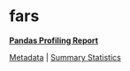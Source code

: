 # fars

[**Pandas Profiling Report**](https://epistasislab.github.io/penn-ml-benchmarks/profile/fars.html)

[Metadata](metadata.yaml) | [Summary Statistics](summary_stats.tsv)
